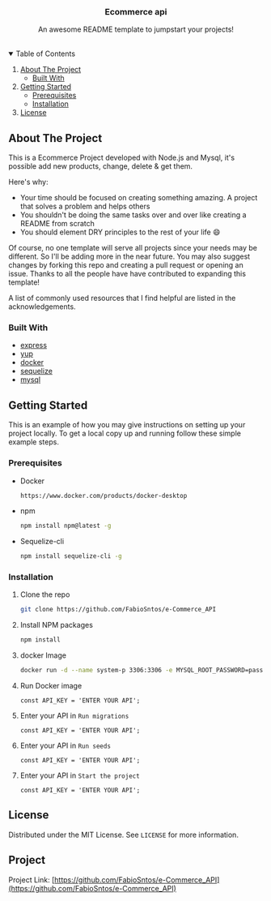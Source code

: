 <!-- PROJECT LOGO -->
<br />
<p align="center">
 
  <h3 align="center">Ecommerce api</h3>

  <p align="center">
    An awesome README template to jumpstart your projects!
    <br />
    <br />
  </p>
</p>

<!-- TABLE OF CONTENTS -->
<details open="open">
  <summary>Table of Contents</summary>
  <ol>
    <li>
      <a href="#about-the-project">About The Project</a>
      <ul>
        <li><a href="#built-with">Built With</a></li>
      </ul>
    </li>
    <li>
      <a href="#getting-started">Getting Started</a>
      <ul>
        <li><a href="#prerequisites">Prerequisites</a></li>
        <li><a href="#installation">Installation</a></li>
      </ul>
    </li>
    <li><a href="#license">License</a></li>
  </ol>
</details>

## About The Project

This is a Ecommerce Project developed with Node.js and Mysql, it's possible add new products, change, delete & get them.  

Here's why:

- Your time should be focused on creating something amazing. A project that solves a problem and helps others
- You shouldn't be doing the same tasks over and over like creating a README from scratch
- You should element DRY principles to the rest of your life :smile:

Of course, no one template will serve all projects since your needs may be different. So I'll be adding more in the near future. You may also suggest changes by forking this repo and creating a pull request or opening an issue. Thanks to all the people have have contributed to expanding this template!

A list of commonly used resources that I find helpful are listed in the acknowledgements.

### Built With

- [express](https://expressjs.com/)
- [yup](https://www.npmjs.com/package/yup)
- [docker](https://www.docker.com/)
- [sequelize](https://sequelize.org/)
- [mysql](https://laravel.com)

<!-- GETTING STARTED -->

## Getting Started

This is an example of how you may give instructions on setting up your project locally.
To get a local copy up and running follow these simple example steps.

### Prerequisites

- Docker
  ```sh
  https://www.docker.com/products/docker-desktop
  ```

- npm
  ```sh
  npm install npm@latest -g
  ```
- Sequelize-cli
  ```sh
  npm install sequelize-cli -g
  ```

### Installation

1. Clone the repo
   ```sh
   git clone https://github.com/FabioSntos/e-Commerce_API
   ```
2. Install NPM packages
   ```sh
   npm install
   ```
4. docker Image
   ```sh
   docker run -d --name system-p 3306:3306 -e MYSQL_ROOT_PASSWORD=pass -e     MYSQL_DATABASE=system mysql:8.0.25 --default-authentication-plugin=mysql_native_password';
   ```
5. Run Docker image
   ```JS
   const API_KEY = 'ENTER YOUR API';
   ```
6. Enter your API in `Run migrations`
   ```JS
   const API_KEY = 'ENTER YOUR API';
   ```
7. Enter your API in `Run seeds`
   ```JS
   const API_KEY = 'ENTER YOUR API';
   ```
7. Enter your API in `Start the project`
   ```JS
   const API_KEY = 'ENTER YOUR API';
   ```   

## License

Distributed under the MIT License. See `LICENSE` for more information.

## Project

Project Link: [https://github.com/FabioSntos/e-Commerce_API](https://github.com/FabioSntos/e-Commerce_API)
